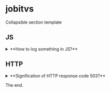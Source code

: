 # jobitvs

Collapsible section template

## JS

<details>
  <summary>**How to log something in JS?**</summary>

  Use the built-in function `console.log`

  ```js
  console.log('Something', something);
  ```

</details>

## HTTP

<details>
  <summary>**Signification of HTTP response code 503?**</summary>

  The server is not ready to handle the request.

</details>

The end.

